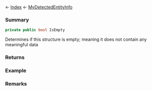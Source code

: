 ← [Index](Api-Index) ← [MyDetectedEntityInfo](Sandbox.ModAPI.Ingame.MyDetectedEntityInfo)

### Summary

```csharp
private public bool IsEmpty
```

Determines if this structure is empty; meaning it does not contain any meaningful data

### Returns



### Example

### Remarks

